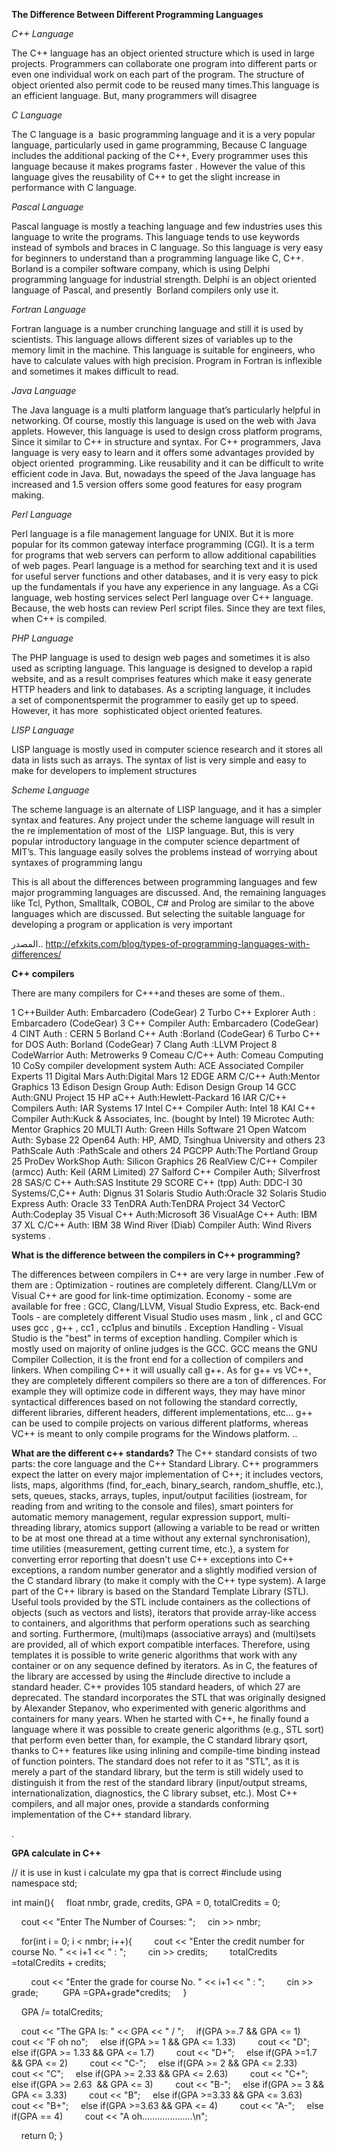 

**The Difference Between Different Programming Languages**

_C++ Language_

The C++ language has an object oriented structure which is used in large projects. Programmers can collaborate one program into different parts or even one individual work on each part of the program. The structure of object oriented also permit code to be reused many times.This language is an efficient language. But, many programmers will disagree



_C Language_

The C language is a  basic programming language and it is a very popular language, particularly used in game programming, Because C language includes the additional packing of the C++, Every programmer uses this language because it makes programs faster . However the value of this language gives the reusability of C++ to get the slight increase in performance with C language.

_Pascal Language_

Pascal language is mostly a teaching language and few industries uses this language to write the programs. This language tends to use keywords instead of symbols and braces in C language. So this language is very easy for beginners to understand than a programming language like C, C++. Borland is a compiler software company, which is using Delphi programming language for industrial strength. Delphi is an object oriented language of Pascal, and presently  Borland compilers only use it.

_Fortran Language_

Fortran language is a number crunching language and still it is used by scientists. This language allows different sizes of variables up to the memory limit in the machine. This language is suitable for engineers, who have to calculate values with high precision. Program in Fortran is inflexible and sometimes it makes difficult to read.


_Java Language_

The Java language is a multi platform language that’s particularly helpful in networking. Of course, mostly this language is used on the web with Java applets. However, this language is used to design cross platform programs, Since it similar to C++ in structure and syntax. For C++ programmers, Java language is very easy to learn and it offers some advantages provided by object oriented  programming. Like reusability and it can be difficult to write efficient code in Java. But, nowadays the speed of the Java language has increased and 1.5 version offers some good features for easy program making.



_Perl Language_

Perl language is a file management language for UNIX. But it is more popular for its common gateway interface programming (CGI). It is a term for programs that web servers can perform to allow additional capabilities of web pages. Pearl language is a method for searching text and it is used for useful server functions and other databases, and it is very easy to pick up the fundamentals if you have any experience in any language. As a CGi language, web hosting services select Perl language over C++ language. Because, the web hosts can review Perl script files. Since they are text files, when C++ is compiled.



_PHP Language_

The PHP language is used to design web pages and sometimes it is also used as scripting language. This language is designed to develop a rapid website, and as a result comprises features which make it easy generate HTTP headers and link to databases. As a scripting language, it includes a set of componentspermit the programmer to easily get up to speed. However, it has more  sophisticated object oriented features.



_LISP Language_

LISP language is mostly used in computer science research and it stores all data in lists such as arrays. The syntax of list is very simple and easy to make for developers to implement structures

_Scheme Language_

The scheme language is an alternate of LISP language, and it has a simpler syntax and features. Any project under the scheme language will result in the re implementation of most of the  LISP language. But, this is very popular introductory language in the computer science department of MIT’s. This language easily solves the problems instead of worrying about syntaxes of programming langu


This is all about the differences between programming languages and few major programming languages are discussed. And, the remaining languages like Tcl, Python, Smalltalk, COBOL, C# and Prolog are similar to the above languages which are discussed. But selecting the suitable language for developing a program or application is very important


المصدر..
http://efxkits.com/blog/types-of-programming-languages-with-differences/

**C++ compilers**

There are many compilers for C+++and theses are some of them..

1 C++Builder Auth: Embarcadero (CodeGear)
2 Turbo C++ Explorer
Auth : Embarcadero (CodeGear)
3 C++ Compiler Auth: Embarcadero (CodeGear)
4 CINT
Auth : CERN
5 Borland C++ Auth :Borland (CodeGear)
6 Turbo C++ for DOS
Auth: Borland (CodeGear)
7 Clang
Auth :LLVM Project
8 CodeWarrior Auth: Metrowerks
9 Comeau C/C++ Auth: Comeau Computing
10 CoSy compiler development system
Auth: ACE Associated Compiler Experts
11 Digital Mars
Auth:Digital Mars
12 EDGE ARM C/C++
Auth:Mentor Graphics
13 Edison Design Group Auth: Edison Design Group
14 GCC Auth:GNU Project
15 HP aC++ Auth:Hewlett-Packard
16 IAR C/C++ Compilers Auth: IAR Systems
17 Intel C++ Compiler
Auth: Intel
18 KAI C++ Compiler
Auth:Kuck & Associates, Inc. (bought by Intel)
19 Microtec Auth: Mentor Graphics
20 MULTI Auth: Green Hills Software
21 Open Watcom Auth: Sybase
22 Open64 Auth: HP, AMD, Tsinghua University and others
23 PathScale
Auth :PathScale and others
24 PGCPP
Auth:The Portland Group
25 ProDev WorkShop Auth: Silicon Graphics
26 RealView C/C++ Compiler (armcc) Auth: Keil (ARM Limited)
27 Salford C++ Compiler
Auth; Silverfrost
28 SAS/C C++
Auth:SAS Institute
29 SCORE C++ (tpp) Auth: DDC-I
30 Systems/C,C++ Auth: Dignus
31 Solaris Studio
Auth:Oracle
32 Solaris Studio Express Auth: Oracle
33 TenDRA
Auth:TenDRA Project
34 VectorC Auth:Codeplay
35 Visual C++
Auth:Microsoft
36 VisualAge C++
Auth: IBM
37 XL C/C++ Auth: IBM
38 Wind River (Diab) Compiler Auth: Wind Rivers systems .

**What is the difference between the compilers in C++ programming?**

The differences between compilers in C++ are very large in number .Few of them are : Optimization - routines are completely different. Clang/LLVm or Visual C++ are good for link-time optimization. Economy - some are available for free : GCC, Clang/LLVM, Visual Studio Express, etc. Back-end Tools - are completely different Visual Studio uses masm , link , cl and GCC uses gcc , g++ , cc1 , cc1plus and binutils . Exception Handling - Visual Studio is the "best" in terms of exception handling. Compiler which is mostly used on majority of online judges is the GCC. GCC means the GNU Compiler Collection, it is the front end for a collection of compilers and linkers. When compiling C++ it will usually call g++. As for g++ vs VC++, they are completely different compilers so there are a ton of differences. For example they will optimize code in different ways, they may have minor syntactical differences based on not following the standard correctly, different libraries, different headers, different implementations, etc... g++ can be used to compile projects on various different platforms, whereas VC++ is meant to only compile programs for the Windows platform.
.. 

**What are the different c++ standards?**
The C++ standard consists of two parts: the core language and the C++ Standard Library. C++ programmers expect the latter on every major implementation of C++; it includes vectors, lists, maps, algorithms (find, for_each, binary_search, random_shuffle, etc.), sets, queues, stacks, arrays, tuples, input/output facilities (iostream, for reading from and writing to the console and files), smart pointers for automatic memory management, regular expression support, multi-threading library, atomics support (allowing a variable to be read or written to be at most one thread at a time without any external synchronisation), time utilities (measurement, getting current time, etc.), a system for converting error reporting that doesn't use C++ exceptions into C++ exceptions, a random number generator and a slightly modified version of the C standard library (to make it comply with the C++ type system).
A large part of the C++ library is based on the Standard Template Library (STL). Useful tools provided by the STL include containers as the collections of objects (such as vectors and lists), iterators that provide array-like access to containers, and algorithms that perform operations such as searching and sorting.
Furthermore, (multi)maps (associative arrays) and (multi)sets are provided, all of which export compatible interfaces. Therefore, using templates it is possible to write generic algorithms that work with any container or on any sequence defined by iterators. As in C, the features of the library are accessed by using the #include directive to include a standard header. C++ provides 105 standard headers, of which 27 are deprecated.
The standard incorporates the STL that was originally designed by Alexander Stepanov, who experimented with generic algorithms and containers for many years. When he started with C++, he finally found a language where it was possible to create generic algorithms (e.g., STL sort) that perform even better than, for example, the C standard library qsort, thanks to C++ features like using inlining and compile-time binding instead of function pointers. The standard does not refer to it as "STL", as it is merely a part of the standard library, but the term is still widely used to distinguish it from the rest of the standard library (input/output streams, internationalization, diagnostics, the C library subset, etc.).
Most C++ compilers, and all major ones, provide a standards conforming implementation of the C++ standard library.

.

**GPA calculate in C++**


// it is use in kust i calculate my gpa that is correct
#include <iostream>
using namespace std;

int main(){
    float nmbr, grade, credits, GPA = 0, totalCredits = 0;

    cout << "Enter The Number of Courses: ";
    cin >> nmbr;

    for(int i = 0; i < nmbr; i++){
        cout << "Enter the credit number for course No. " << i+1 << " : ";
        cin >> credits;
        totalCredits =totalCredits + credits;

        cout << "Enter the grade for course No. " << i+1 << " : ";
        cin >> grade;
         GPA =GPA+grade*credits;
    }

    GPA /= totalCredits;

    cout << "The GPA Is: " << GPA << " / ";
    if(GPA >=.7 && GPA <= 1)
        cout << "F oh no";
    else if(GPA >= 1 && GPA <= 1.33)
        cout << "D";
    else if(GPA >= 1.33 && GPA <= 1.7)
        cout << "D+";
    else if(GPA >=1.7 && GPA <= 2)
        cout << "C-";
    else if(GPA >= 2 && GPA <= 2.33)
        cout << "C";
    else if(GPA >= 2.33 && GPA <= 2.63)
        cout << "C+";
    else if(GPA >= 2.63  && GPA <= 3)
        cout << "B-";
    else if(GPA >= 3 && GPA <= 3.33)
        cout << "B";
    else if(GPA >=3.33 && GPA <= 3.63)
        cout << "B+";
    else if(GPA >=3.63 && GPA <= 4)
        cout << "A-";
    else if(GPA == 4)
        cout << "A oh....................\n";
  

    return 0;
}

